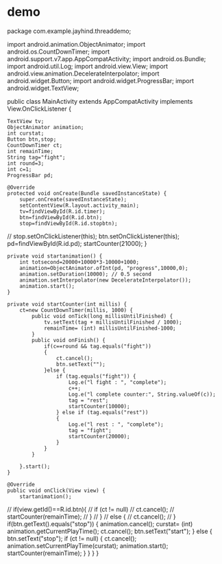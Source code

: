 # demo


package com.example.jayhind.threaddemo;

import android.animation.ObjectAnimator;
import android.os.CountDownTimer;
import android.support.v7.app.AppCompatActivity;
import android.os.Bundle;
import android.util.Log;
import android.view.View;
import android.view.animation.DecelerateInterpolator;
import android.widget.Button;
import android.widget.ProgressBar;
import android.widget.TextView;

public class MainActivity extends AppCompatActivity implements View.OnClickListener {

    TextView tv;
    ObjectAnimator animation;
    int curstat;
    Button btn,stop;
    CountDownTimer ct;
    int remainTime;
    String tag="fight";
    int round=3;
    int c=1;
    ProgressBar pd;

    @Override
    protected void onCreate(Bundle savedInstanceState) {
        super.onCreate(savedInstanceState);
        setContentView(R.layout.activity_main);
        tv=findViewById(R.id.timer);
        btn=findViewById(R.id.btn);
        stop=findViewById(R.id.stopbtn);
//      stop.setOnClickListener(this);
        btn.setOnClickListener(this);
        pd=findViewById(R.id.pd);
        startCounter(21000);
    }

    private void startanimation() {
        int totsecond=20000+10000*3-10000+1000;
        animation=ObjectAnimator.ofInt(pd, "progress",10000,0);
        animation.setDuration(10000); // 0.5 second
        animation.setInterpolator(new DecelerateInterpolator());
        animation.start();
    }

    private void startCounter(int millis) {
        ct=new CountDownTimer(millis, 1000) {
            public void onTick(long millisUntilFinished) {
                tv.setText(tag + millisUntilFinished / 1000);
                remainTime= (int) millisUntilFinished-1000;
            }
            public void onFinish() {
                if(c==round && tag.equals("fight"))
                {
                    ct.cancel();
                    btn.setText("");
                }else {
                    if (tag.equals("fight")) {
                        Log.e("l fight : ", "complete");
                        c++;
                        Log.e("l complete counter:", String.valueOf(c));
                        tag = "rest";
                        startCounter(10000);
                    } else if (tag.equals("rest"))
                    {
                        Log.e("l rest : ", "complete");
                        tag = "fight";
                        startCounter(20000);
                    }
                }
            }

        }.start();
    }

    @Override
    public void onClick(View view) {
        startanimation();

//        if(view.getId()==R.id.btn){
//            if (ct != null)
//                ct.cancel();
//            startCounter(remainTime);
//        }
//        }
//        else {
//            ct.cancel();
//        }
        if(btn.getText().equals("stop"))
        {
            animation.cancel();
            curstat= (int) animation.getCurrentPlayTime();
            ct.cancel();
            btn.setText("start");
        }
        else
        {
            btn.setText("stop");
            if (ct != null) {
                ct.cancel();
                animation.setCurrentPlayTime(curstat);
                animation.start();
                startCounter(remainTime);
            }
        }
    }
}
